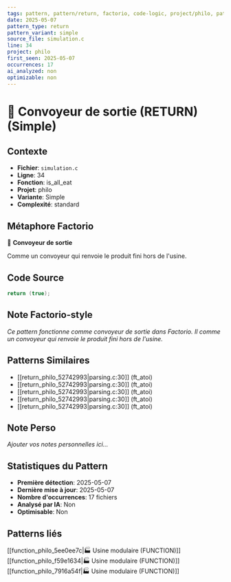 ```yaml
---
tags: pattern, pattern/return, factorio, code-logic, project/philo, pattern/variant/simple
date: 2025-05-07
pattern_type: return
pattern_variant: simple
source_file: simulation.c
line: 34
project: philo
first_seen: 2025-05-07
occurrences: 17
ai_analyzed: non
optimizable: non
---
```


# 🚚 Convoyeur de sortie (RETURN) (Simple)

## Contexte
- **Fichier**: `simulation.c`
- **Ligne**: 34
- **Fonction**: is_all_eat
- **Projet**: philo
- **Variante**: Simple
- **Complexité**: standard

## Métaphore Factorio
🚚 **Convoyeur de sortie**

Comme un convoyeur qui renvoie le produit fini hors de l'usine.

## Code Source
```c
return (true);
```

## Note Factorio-style
*Ce pattern fonctionne comme convoyeur de sortie dans Factorio. Il comme un convoyeur qui renvoie le produit fini hors de l'usine.*

## Patterns Similaires
- [[return_philo_52742993|parsing.c:30]] (ft_atoi)
- [[return_philo_52742993|parsing.c:30]] (ft_atoi)
- [[return_philo_52742993|parsing.c:30]] (ft_atoi)
- [[return_philo_52742993|parsing.c:30]] (ft_atoi)
- [[return_philo_52742993|parsing.c:30]] (ft_atoi)

## Note Perso
*Ajouter vos notes personnelles ici...*

## Statistiques du Pattern
- **Première détection**: 2025-05-07
- **Dernière mise à jour**: 2025-05-07
- **Nombre d'occurrences**: 17 fichiers
- **Analysé par IA**: Non
- **Optimisable**: Non

## Patterns liés
[[function_philo_5ee0ee7c|🏭 Usine modulaire (FUNCTION)]]
[[function_philo_f59e1634|🏭 Usine modulaire (FUNCTION)]]
[[function_philo_7916a54f|🏭 Usine modulaire (FUNCTION)]]

